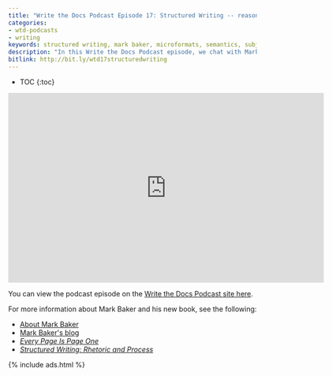 ```yaml
---
title: "Write the Docs Podcast Episode 17: Structured Writing -- reasons and approaches, with Mark Baker"
categories:
- wtd-podcasts
- writing
keywords: structured writing, mark baker, microformats, semantics, subject domain
description: "In this Write the Docs Podcast episode, we chat with Mark Baker about structured writing, specifically focusing on his new book <a href='https://www.amazon.com/Structured-Writing-Rhetoric-Mark-Baker/dp/1937434567'><i>Structured Writing: Rhetoric and Process</i></a>. After introducing and defining structured writing, Mark explains the four domains you can add structure: media, document, subject, and management domains. He explains the advantages of working with structure in the subject domain, and why mixing structure across subject and document domains can be inefficient. We also chat about how structured writing connects with SEO and microformats on the semantic web, the limits of structure in Markdown formats, how to implement structure in linking, and more."
bitlink: http://bit.ly/wtd17structuredwriting
---
```


* TOC
{:toc}

<iframe width="640" height="385" src="https://www.youtube.com/embed/dpg5wZtfMgk" frameborder="0" allow="autoplay; encrypted-media" allowfullscreen></iframe>

You can view the podcast episode on the [Write the Docs Podcast site here](https://podcast.writethedocs.org/2018/10/22/structured-authoring-mark-baker/).

For more information about Mark Baker and his new book, see the following:

* [About Mark Baker](https://analecta.com/)
* [Mark Baker's blog](https://everypageispageone.com/)
* [*Every Page Is Page One*](https://www.amazon.com/Every-Page-One-Topic-Based-Communication/dp/1937434281)
* [*Structured Writing: Rhetoric and Process*](https://www.amazon.com/Structured-Writing-Rhetoric-Mark-Baker/dp/1937434567)

{% include ads.html %}
